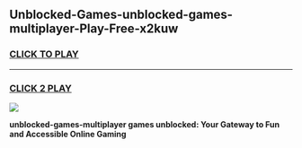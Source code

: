 
## Unblocked-Games-unblocked-games-multiplayer-Play-Free-x2kuw
<h3>
<a href="https://premium76.site?title=unblocked-games-multiplayer&ref=10A">CLICK TO PLAY</a></h3>
<hr>

<h3>
<a href="https://premium76.site?title=unblocked-games-multiplayer&ref=10A">CLICK 2 PLAY</a>
  
</h3>

<a href="https://premium76.site?title=unblocked-games-multiplayer&ref=10A"><img src="https://clearcache.store/games.png"></a>


**unblocked-games-multiplayer games unblocked: Your Gateway to Fun and Accessible Online Gaming**
